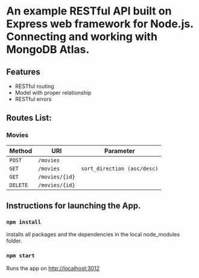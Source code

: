 # An example RESTful API built on Express web framework for Node.js. Connecting and working with MongoDB Atlas.

## Features

- RESTful routing
- Model with proper relationship
- RESTful errors

## Routes List:

### Movies

| Method     | URI                              | Parameter
|----------- |----------------------------------|---------------------------
| `POST`     | `/movies`                        |
| `GET`      | `/movies`                        | `sort_direction (asc/desc)`
| `GET`      | `/movies/{id}`                   |
| `DELETE`   | `/movies/{id}`                   |

## Instructions for launching the App.

### `npm install`

installs all packages and the dependencies in the local node_modules folder.

### `npm start`

Runs the app on [http://localhost:3012](http://localhost:3012)

